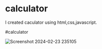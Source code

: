# calculator
I created caculator using html,css,javascript.

#calculator

![Screenshot 2024-02-23 235105](https://github.com/kartikivedpathak123/calculator/assets/160269792/6660dde1-0364-4bf9-9da7-91d0c1c8e1a2)
